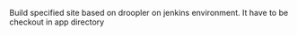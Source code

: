 Build specified site based on droopler on jenkins environment. It have to be checkout in app directory
